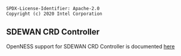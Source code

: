 ```text
SPDX-License-Identifier: Apache-2.0
Copyright (c) 2020 Intel Corporation
```
## SDEWAN CRD Controller
OpenNESS support for SDEWAN CRD Controller is documented [here](https://github.com/otcshare/ido-specs/blob/master/doc/)

